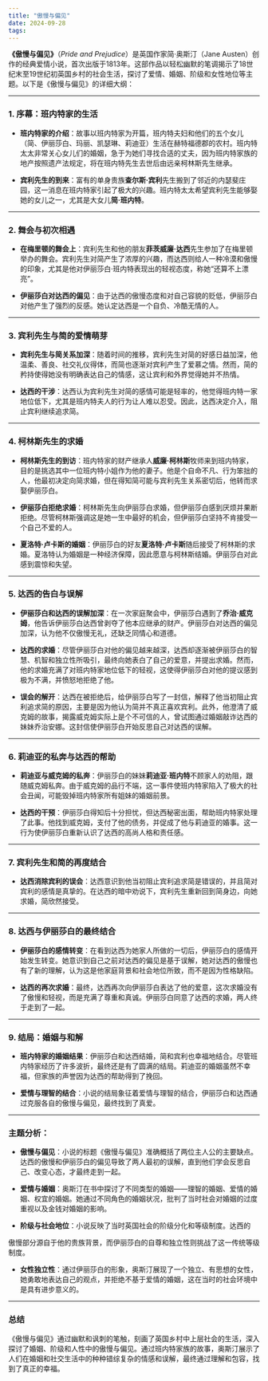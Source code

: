 ```yaml
---
title: "傲慢与偏见"
date: 2024-09-28
tags:
---
```


**《傲慢与偏见》**（*Pride and Prejudice*）是英国作家简·奥斯汀（Jane Austen）创作的经典爱情小说，首次出版于1813年。这部作品以轻松幽默的笔调揭示了18世纪末至19世纪初英国乡村的社会生活，探讨了爱情、婚姻、阶级和女性地位等主题。以下是《傲慢与偏见》的详细大纲：

---

### 1. **序幕：班内特家的生活**

- **班内特家的介绍**：故事以班内特家为开篇，班内特夫妇和他们的五个女儿（简、伊丽莎白、玛丽、凯瑟琳、莉迪亚）生活在赫特福德郡的农村。班内特太太非常关心女儿们的婚姻，急于为她们寻找合适的丈夫，因为班内特家族的地产按照遗产法规定，将在班内特先生去世后由远亲柯林斯先生继承。

- **宾利先生的到来**：富有的单身贵族**查尔斯·宾利**先生搬到了邻近的内瑟斐庄园，这一消息在班内特家引起了极大的兴趣。班内特太太希望宾利先生能够娶她的女儿之一，尤其是大女儿**简·班内特**。

---

### 2. **舞会与初次相遇**

- **在梅里顿的舞会上**：宾利先生和他的朋友**菲茨威廉·达西**先生参加了在梅里顿举办的舞会。宾利先生对简产生了浓厚的兴趣，而达西则给人一种冷漠和傲慢的印象，尤其是他对伊丽莎白·班内特表现出的轻视态度，称她“还算不上漂亮”。

- **伊丽莎白对达西的偏见**：由于达西的傲慢态度和对自己容貌的贬低，伊丽莎白对他产生了强烈的反感。她认定达西是一个自负、冷酷无情的人。

---

### 3. **宾利先生与简的爱情萌芽**

- **宾利先生与简关系加深**：随着时间的推移，宾利先生对简的好感日益加深，他温柔、善良、社交礼仪得体，而简也逐渐对宾利产生了爱慕之情。然而，简的矜持使得她没有明确表达自己的情感，这让宾利和外界觉得她并不热情。

- **达西的干涉**：达西认为宾利先生对简的感情可能是轻率的，他觉得班内特一家地位低下，尤其是班内特夫人的行为让人难以忍受。因此，达西决定介入，阻止宾利继续追求简。

---

### 4. **柯林斯先生的求婚**

- **柯林斯先生的到访**：班内特家的财产继承人**威廉·柯林斯**牧师来到班内特家，目的是挑选其中一位班内特小姐作为他的妻子。他是个自命不凡、行为笨拙的人，他最初决定向简求婚，但在得知简可能与宾利先生关系密切后，他转而求娶伊丽莎白。

- **伊丽莎白拒绝求婚**：柯林斯先生向伊丽莎白求婚，但伊丽莎白感到厌烦并果断拒绝。尽管柯林斯强调这是她一生中最好的机会，但伊丽莎白坚持不肯接受一个自己不爱的人。

- **夏洛特·卢卡斯的婚姻**：伊丽莎白的好友**夏洛特·卢卡斯**随后接受了柯林斯的求婚。夏洛特认为婚姻是一种经济保障，因此愿意与柯林斯结婚。伊丽莎白对此感到震惊和失望。

---

### 5. **达西的告白与误解**

- **伊丽莎白和达西的误解加深**：在一次家庭聚会中，伊丽莎白遇到了**乔治·威克姆**，他告诉伊丽莎白达西曾剥夺了他本应继承的财产。伊丽莎白对达西的偏见加深，认为他不仅傲慢无礼，还缺乏同情心和道德。

- **达西的求婚**：尽管伊丽莎白对他的偏见越来越深，达西却逐渐被伊丽莎白的智慧、机智和独立性所吸引，最终向她表白了自己的爱意，并提出求婚。然而，他的求婚充满了对班内特家地位低下的轻视，这使得伊丽莎白对他的提议感到极为不满，并愤怒地拒绝了他。

- **误会的解开**：达西在被拒绝后，给伊丽莎白写了一封信，解释了他当初阻止宾利追求简的原因，主要是因为他认为简并不真正喜欢宾利。此外，他澄清了威克姆的故事，揭露威克姆实际上是个不可信的人，曾试图通过婚姻敲诈达西的妹妹乔治安娜。这封信使伊丽莎白开始反思自己对达西的误解。

---

### 6. **莉迪亚的私奔与达西的帮助**

- **莉迪亚与威克姆的私奔**：伊丽莎白的妹妹**莉迪亚·班内特**不顾家人的劝阻，跟随威克姆私奔。由于威克姆的品行不端，这一事件使班内特家陷入了极大的社会丑闻，可能毁掉班内特家所有姐妹的婚姻前景。

- **达西的干预**：伊丽莎白得知后十分担忧，但达西秘密出面，帮助班内特家处理了此事。他找到威克姆，支付了他的债务，并促成了他与莉迪亚的婚事。这一行为使伊丽莎白重新认识了达西的高尚人格和责任感。

---

### 7. **宾利先生和简的再度结合**

- **达西消除宾利的误会**：达西意识到他当初阻止宾利追求简是错误的，并且简对宾利的感情是真挚的。在达西的暗中劝说下，宾利先生重新回到简身边，向她求婚，简欣然接受。

---

### 8. **达西与伊丽莎白的最终结合**

- **伊丽莎白的感情转变**：在看到达西为她家人所做的一切后，伊丽莎白的感情开始发生转变。她意识到自己之前对达西的偏见是基于误解，她对达西的傲慢也有了新的理解，认为这是他家庭背景和社会地位所致，而不是因为性格缺陷。

- **达西的再次求婚**：最终，达西再次向伊丽莎白表达了他的爱意，这次求婚没有了傲慢和轻视，而是充满了尊重和真诚。伊丽莎白同意了达西的求婚，两人终于走到了一起。

---

### 9. **结局：婚姻与和解**

- **班内特家的婚姻结果**：伊丽莎白和达西结婚，简和宾利也幸福地结合。尽管班内特家经历了许多波折，最终还是有了圆满的结局。莉迪亚的婚姻虽然不幸福，但家族的声誉因为达西的帮助得到了挽回。

- **爱情与理智的结合**：小说的结局象征着爱情与理智的结合，伊丽莎白和达西通过克服各自的傲慢与偏见，最终找到了真爱。

---

### 主题分析：

- **傲慢与偏见**：小说的标题《傲慢与偏见》准确概括了两位主人公的主要缺点。达西的傲慢和伊丽莎白的偏见导致了两人最初的误解，直到他们学会反思自己、改变心态，才最终走到一起。
  
- **爱情与婚姻**：奥斯汀在书中探讨了不同类型的婚姻——理智的婚姻、爱情的婚姻、权宜的婚姻。她通过不同角色的婚姻状况，批判了当时社会对婚姻的过度重视以及金钱对婚姻的影响。

- **阶级与社会地位**：小说反映了当时英国社会的阶级分化和等级制度。达西的

傲慢部分源自于他的贵族背景，而伊丽莎白的自尊和独立性则挑战了这一传统等级制度。

- **女性独立性**：通过伊丽莎白的形象，奥斯汀展现了一个独立、有思想的女性，她勇敢地表达自己的观点，并拒绝不基于爱情的婚姻，这在当时的社会环境中是具有进步意义的。

---

### 总结

《傲慢与偏见》通过幽默和讽刺的笔触，刻画了英国乡村中上层社会的生活，深入探讨了婚姻、阶级和人性中的傲慢与偏见。通过班内特家族的故事，奥斯汀展示了人们在婚姻和社交生活中的种种错综复杂的情感和误解，最终通过理解和包容，找到了真正的幸福。
